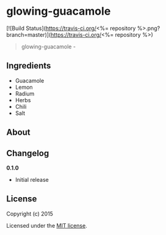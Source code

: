 # glowing-guacamole

[![Build Status](https://travis-ci.org/<%= repository %>.png?branch=master)](https://travis-ci.org/<%= repository %>)

> glowing-guacamole - 

## Ingredients
* Guacamole
* Lemon
* Radium
* Herbs
* Chili
* Salt

## About


## Changelog

__0.1.0__

- Initial release

## License

Copyright (c) 2015

Licensed under the [MIT license](LICENSE).
